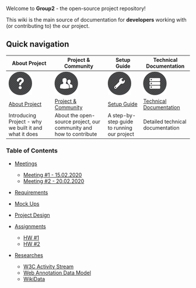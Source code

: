 Welcome to **Group2** - the open-source project repository!

This wiki is the main source of documentation for **developers** working with (or contributing to) the our project. 

## Quick navigation

| About Project             | Project & Community              | Setup Guide          | Technical Documentation                  |
|----------------------------|---------------------------------|-------------------------------|---------------------------|
| ![](https://github.com/batidibek/SWE_574_Group_2/blob/master/images/help.png) | ![](https://github.com/batidibek/SWE_574_Group_2/blob/master/images/users.png) | ![](https://github.com/batidibek/SWE_574_Group_2/blob/master/images/tools.png) | ![](https://github.com/batidibek/SWE_574_Group_2/blob/master/images/database.png) |
| [About Project](https://github.com/batidibek/SWE_574_Group_2/wiki/Project-Overview) | [Project & Community](Project-project-and-community)       | [Setup Guide](Setting-up-Project) | [Technical Documentation](Project-technical-documentation)|
| Introducing Project - why we built it and what it does | About the open-source project, our community and how to contribute | A step-by-step guide to running our project | Detailed technical documentation |







### Table of Contents

* [Meetings](https://github.com/batidibek/SWE_574_Group_2/wiki/Meetings)
  * [Meeting #1 - 15.02.2020](https://github.com/batidibek/SWE_574_Group_2/wiki/Meeting-%231-15.02.2020) 
  * [Meeting #2 - 20.02.2020](https://github.com/batidibek/SWE_574_Group_2/wiki/Meeting-%232-20.02.2020) 
          
* [Requirements](https://github.com/batidibek/SWE_574_Group_2/wiki/Requirements)   
      
* [Mock Ups](https://github.com/batidibek/SWE_574_Group_2/wiki/Mock-Ups)  

* [Project Design](https://github.com/batidibek/SWE_574_Group_2/wiki/Project-Design)  

* [Assignments](https://github.com/batidibek/SWE_574_Group_2/wiki/Assignments)
  * [HW #1](https://github.com/batidibek/SWE_574_Group_2/wiki/HW-%231---17.02.2020)
  * [HW #2](https://github.com/batidibek/SWE_574_Group_2/wiki/HW-%232-24.02.2020)
    
* [Researches](https://github.com/batidibek/SWE_574_Group_2/wiki/Researches)  
  * [W3C Activity Stream](https://github.com/batidibek/SWE_574_Group_2/wiki/W3C-Activity-Stream)  
  * [Web Annotation Data Model](https://github.com/batidibek/SWE_574_Group_2/wiki/Web-Annotation-Data-Model)   
  * [WikiData](https://github.com/batidibek/SWE_574_Group_2/wiki/WikiData)    

